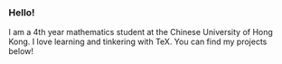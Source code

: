 ### Hello!

I am a 4th year mathematics student at the Chinese University of Hong Kong. I love learning and tinkering with TeX. You can find my projects below!
